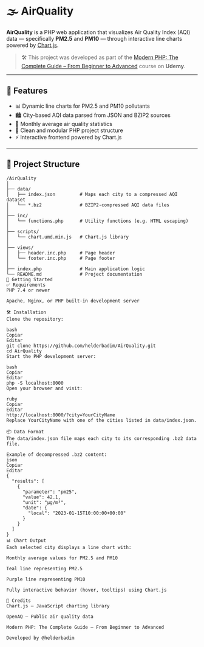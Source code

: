 # 🌫️ AirQuality

**AirQuality** is a PHP web application that visualizes Air Quality Index (AQI) data — specifically **PM2.5** and **PM10** — through interactive line charts powered by [Chart.js](https://www.chartjs.org/).

> 🛠️ This project was developed as part of the [Modern PHP: The Complete Guide – From Beginner to Advanced](https://www.udemy.com/course/modern-php-the-complete-guide/) course on **Udemy**.

---

## 🧩 Features

- 📊 Dynamic line charts for PM2.5 and PM10 pollutants  
- 🏙️ City-based AQI data parsed from JSON and BZIP2 sources  
- 📅 Monthly average air quality statistics  
- 🧱 Clean and modular PHP project structure  
- ⚡ Interactive frontend powered by Chart.js  

---

## 📁 Project Structure

```plaintext
/AirQuality
│
├── data/
│   ├── index.json         # Maps each city to a compressed AQI dataset
│   └── *.bz2              # BZIP2-compressed AQI data files
│
├── inc/
│   └── functions.php      # Utility functions (e.g. HTML escaping)
│
├── scripts/
│   └── chart.umd.min.js   # Chart.js library
│
├── views/
│   ├── header.inc.php     # Page header
│   └── footer.inc.php     # Page footer
│
├── index.php              # Main application logic
└── README.md              # Project documentation
🚀 Getting Started
✅ Requirements
PHP 7.4 or newer

Apache, Nginx, or PHP built-in development server

🛠 Installation
Clone the repository:

bash
Copiar
Editar
git clone https://github.com/helderbadim/AirQuality.git
cd AirQuality
Start the PHP development server:

bash
Copiar
Editar
php -S localhost:8000
Open your browser and visit:

ruby
Copiar
Editar
http://localhost:8000/?city=YourCityName
Replace YourCityName with one of the cities listed in data/index.json.

📦 Data Format
The data/index.json file maps each city to its corresponding .bz2 data file.

Example of decompressed .bz2 content:
json
Copiar
Editar
{
  "results": [
    {
      "parameter": "pm25",
      "value": 42.1,
      "unit": "µg/m³",
      "date": {
        "local": "2023-01-15T10:00:00+00:00"
      }
    }
  ]
}
📊 Chart Output
Each selected city displays a line chart with:

Monthly average values for PM2.5 and PM10

Teal line representing PM2.5

Purple line representing PM10

Fully interactive behavior (hover, tooltips) using Chart.js

🙏 Credits
Chart.js – JavaScript charting library

OpenAQ – Public air quality data

Modern PHP: The Complete Guide – From Beginner to Advanced

Developed by @helderbadim
